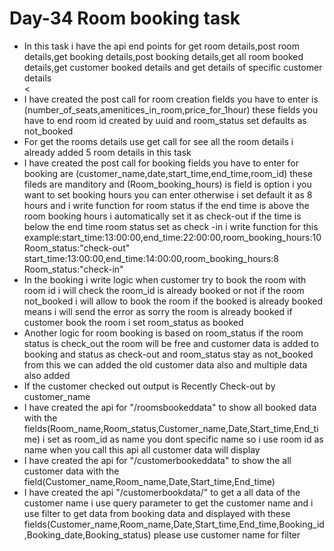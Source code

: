 <h1>Day-34 Room booking task</h1>
<ul>
  <li>In this task i have the api end points for get room details,post room details,get booking details,post booking details,get all room booked details,get customer booked details and get details of specific customer details</li>
  <<li>I have created the  post call for room creation fields you have to enter is (number_of_seats,amenitices_in_room,price_for_1hour) these fields you have to end room id created by uuid and room_status set defaults as not_booked</li>
  <li>For get the rooms details use get call for see all the room details i already added 5 room details in this task</li>
  <li>I have created the post call for booking fields you have to enter for booking are (customer_name,date,start_time,end_time,room_id) these fileds are manditory and (Room_booking_hours) is field is option i you want to set booking hours you can enter otherwise i set default it as 8 hours and i write function for room status if the end time is above the room booking hours i automatically set it as check-out if the time is below the end time room status set as check -in i write function for this
    example:start_time:13:00:00,end_time:22:00:00,room_booking_hours:10 Room_status:"check-out"
            start_time:13:00:00,end_time:14:00:00,room_booking_hours:8 Room_status:"check-in"
  </li>
    <li>In the booking i write logic when customer try to book the room with room id i will check the room_id is already booked or not if the room not_booked i will allow to book the room if the booked is already booked means i will send the error as sorry the room is already booked if customer book the room i set room_status as booked </li>
    <li>Another logic for room booking is based on room_status if the room status is check_out the room will be free and customer data is added to booking and status as check-out and room_status stay as not_booked from this we can added the old customer data also and multiple data also added</li>
    <li>If the customer checked out output is Recently Check-out by customer_name</li>
    <li>I have created the api for "/roomsbookeddata" to show all booked data with the fields(Room_name,Room_status,Customer_name,Date,Start_time,End_time) i set as room_id as name you dont specific name so i use room id as name when you call this api all customer data will display</li>
    <li>I have created the api for "/customerbookeddata" to show the all customer data with the field(Customer_name,Room_name,Date,Start_time,End_time)</li>
    <li>I have created the api "/customerbookdata/" to get a all data of the customer name i use query parameter to get the customer name and i use filter to get data from booking data and displayed with these fields(Customer_name,Room_name,Date,Start_time,End_time,Booking_id,Booking_date,Booking_status) please use customer name for filter</li>
</ul>
